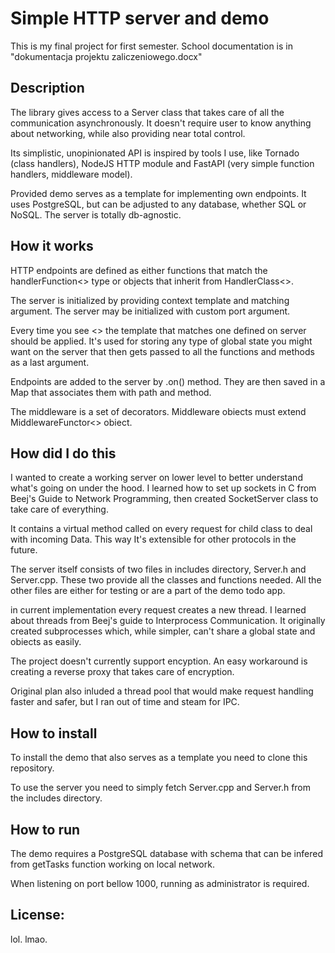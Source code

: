 # Simple HTTP server and demo

This is my final project for first semester. School documentation is in "dokumentacja projektu zaliczeniowego.docx"

## Description

The library gives access to a Server class that takes care of all the communication asynchronously. It doesn't require user to know anything about networking, while also providing near total control. 

Its simplistic, unopinionated API is inspired by tools I use, like Tornado (class handlers), NodeJS HTTP module and FastAPI (very simple function handlers, middleware model).

Provided demo serves as a template for implementing own endpoints. It uses PostgreSQL, but can be adjusted to any database, whether SQL or NoSQL. The server is totally db-agnostic.

## How it works

HTTP endpoints are defined as either functions that match the handlerFunction<> type or objects that inherit from HandlerClass<>. 

The server is initialized by providing context template and matching argument. The server may be initialized with custom port argument.

Every time you see <> the template that matches one defined on server should be applied. It's used for storing any type of global state you might want on the server that then gets passed to all the functions and methods as a last argument.

Endpoints are added to the server by .on() method. They are then saved in a Map that associates them with path and method.

The middleware is a set of decorators. Middleware obiects must extend MiddlewareFunctor<> obiect.

## How did I do this

I wanted to create a working server on lower level to better understand what's going on under the hood. I learned how to set up sockets in C from Beej's Guide to Network Programming, then created SocketServer class to take care of everything. 

It contains a virtual method called on every request for child class to deal with incoming Data. This way It's extensible for other protocols in the future.

The server itself consists of two files in includes directory, Server.h and Server.cpp. These two provide all the classes and functions needed. All the other files are either for testing or are a part of the demo todo app.

in current implementation every request creates a new thread. I learned about threads from Beej's guide to Interprocess Communication. It originally created subprocesses which, while simpler, can't share a global state and obiects as easily.

The project doesn't currently support encyption. An easy workaround is creating a reverse proxy that takes care of encryption.

Original plan also inluded a thread pool that would make request handling faster and safer, but I ran out of time and steam for IPC.

## How to install

To install the demo that also serves as a template you need to clone this repository.

To use the server you need to simply fetch Server.cpp and Server.h from the includes directory.

## How to run

The demo requires a PostgreSQL database with schema that can be infered from getTasks function working on local network.

When listening on port bellow 1000, running as administrator is required.

## License: 

lol. lmao.
